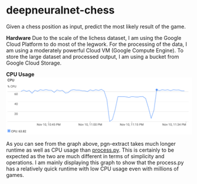 # deepneuralnet-chess
Given a chess position as input, predict the most likely result of the game.

**Hardware**
Due to the scale of the lichess dataset, I am using the Google Cloud Platform to do most of the legwork. For the processing of the data, I am using a moderately powerful Cloud VM (Google Compute Engine). To store the large dataset and processed output, I am using a bucket from Google Cloud Storage.

**CPU Usage**
![cpu-usage graph](cpu-usage.png)

As you can see from the graph above, pgn-extract takes much longer runtime as well as CPU usage than [process.py](deepneuralnet-chess/process.py). This is certainly to be expected as the two are much different in terms of simplicity and operations. I am mainly displaying this graph to show that the process.py has a relatively quick runtime with low CPU usage even with millions of games. 
